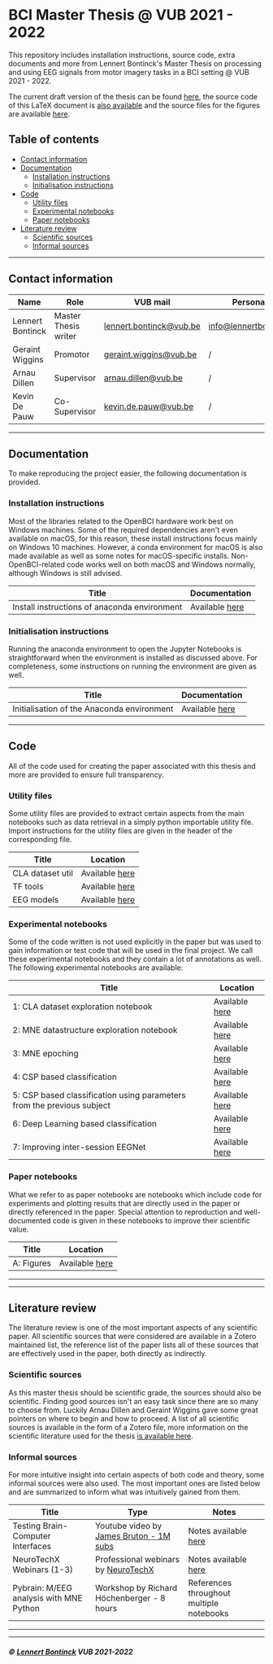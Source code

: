 # BCI Master Thesis @ VUB 2021 - 2022

This repository includes installation instructions, source code, extra documents and more from Lennert Bontinck's Master Thesis on processing and using EEG signals from motor imagery tasks in a BCI setting @ VUB 2021 - 2022.

The current draft version of the thesis can be found [here](paper/bci_master_thesis.pdf), the source code of this LaTeX document is [also available](paper/source) and the source files for the figures are available [here](figures/).

## Table of contents

- [Contact information](#contact-information)
- [Documentation](#documentation)
  - [Installation instructions](#installation-instructions)
  - [Initialisation instructions](#initialisation-instructions)
- [Code](#code)
  - [Utility files](#utility-files)
  - [Experimental notebooks](#experimental-notebooks)
  - [Paper notebooks](#paper-notebooks)
- [Literature review](#literature-review)
  - [Scientific sources](#scientific-sources)
  - [Informal sources](#informal-sources)

<hr>


## Contact information

| Name             | Role                 | VUB mail                                                  | Personal mail                                               |
| ---------------- | -------------------- | --------------------------------------------------------- | ----------------------------------------------------------- |
| Lennert Bontinck | Master Thesis writer | [lennert.bontinck@vub.be](mailto:lennert.bontinck@vub.be) | [info@lennertbontinck.com](mailto:info@lennertbontinck.com) |
| Geraint Wiggins  | Promotor             | [geraint.wiggins@vub.be](mailto:geraint.wiggins@vub.be)   | /                                                           |
| Arnau Dillen     | Supervisor           | [arnau.dillen@vub.be](mailto:arnau.dillen@vub.be)         | /                                                           |
| Kevin De Pauw    | Co-Supervisor        | [kevin.de.pauw@vub.be](mailto:kevin.de.pauw@vub.be)       | /                                                           |

<hr>


## Documentation

To make reproducing the project easier, the following documentation is provided.

### Installation instructions

Most of the libraries related to the OpenBCI hardware work best on Windows machines. Some of the required dependencies aren't even available on macOS, for this reason, these install instructions focus mainly on Windows 10 machines. However, a conda environment for macOS is also made available as well as some notes for macOS-specific installs. Non-OpenBCI-related code works well on both macOS and Windows normally, although Windows is still advised.

| Title                                        | Documentation                                          |
| -------------------------------------------- | ------------------------------------------------------ |
| Install instructions of anaconda environment | Available [here](documentation/installation/README.md) |



### Initialisation instructions

Running the anaconda environment to open the Jupyter Notebooks is straightforward when the environment is installed as discussed above. For completeness, some instructions on running the environment are given as well.

| Title                                      | Documentation                                            |
| ------------------------------------------ | -------------------------------------------------------- |
| Initialisation of the Anaconda environment | Available [here](documentation/initialisation/README.md) |

<hr>


## Code

All of the code used for creating the paper associated with this thesis and more are provided to ensure full transparency.

### Utility files

Some utility files are provided to extract certain aspects from the main notebooks such as data retrieval in a simply python importable utility file. Import instructions for the utility files are given in the header of the corresponding file. 

| Title            | Location                                    |
| ---------------- | ------------------------------------------- |
| CLA dataset util | Available [here](code/utils/CLA_dataset.py) |
| TF tools         | Available [here](code/utils/TF_tools.py)    |
| EEG models       | Available [here](code/utils/EEGModels.py)   |



### Experimental notebooks

Some of the code written is not used explicitly in the paper but was used to gain information or test code that will be used in the final project. We call these experimental notebooks and they contain a lot of annotations as well. The following experimental notebooks are available:

| Title                                                        | Location                                                     |
| ------------------------------------------------------------ | ------------------------------------------------------------ |
| 1: CLA dataset exploration notebook                          | Available [here](code/experimental-notebooks/1-CLA-dataset-exploration-notebook.ipynb) |
| 2: MNE datastructure exploration notebook                    | Available [here](code/experimental-notebooks/2-MNE-datastructure-exploration-notebook.ipynb) |
| 3: MNE epoching                                              | Available [here](code/experimental-notebooks/3-MNE-epoching.ipynb) |
| 4: CSP based classification                                  | Available [here](code/experimental-notebooks/4-CSP-based-classification.ipynb) |
| 5: CSP based classification using parameters from the previous subject | Available [here](code/experimental-notebooks/5-CSP-params-new-subject.ipynb) |
| 6: Deep Learning based classification                        | Available [here](code/experimental-notebooks/6-DL-based-classification.ipynb) |
| 7: Improving inter-session EEGNet                            | Available [here](code/experimental-notebooks/7-improving-inter-session-eegnet.ipynb) |



### Paper notebooks

What we refer to as paper notebooks are notebooks which include code for experiments and plotting results that are directly used in the paper or directly referenced in the paper. Special attention to reproduction and well-documented code is given in these notebooks to improve their scientific value.

| Title      | Location                                               |
| ---------- | ------------------------------------------------------ |
| A: Figures | Available [here](code/paper-notebooks/A-figures.ipynb) |


****


<hr>


## Literature review

The literature review is one of the most important aspects of any scientific paper. All scientific sources that were considered are available in a Zotero maintained list, the reference list of the paper lists all of these sources that are effectively used in the paper, both directly as indirectly.


### Scientific sources

As this master thesis should be scientific grade, the sources should also be scientific. Finding good sources isn't an easy task since there are so many to choose from. Luckily Arnau Dillen and Geraint Wiggins gave some great pointers on where to begin and how to proceed. A list of all scientific sources is available in the form of a Zotero file, more information on the scientific literature used for the thesis [is available here](literature-review/zotero/README.md).

### Informal sources

For more intuitive insight into certain aspects of both code and theory, some informal sources were also used. The most important ones are listed below and are summarized to inform what was intuitively gained from them.

| Title                                   | Type                                                         | Notes                                                        |
| --------------------------------------- | ------------------------------------------------------------ | ------------------------------------------------------------ |
| Testing Brain-Computer Interfaces       | Youtube video by [James Bruton - 1M subs](https://www.youtube.com/channel/UCUbDcUPed50Y_7KmfCXKohA) | Notes available [here](literature-review/informal/youtube/james_bruton-testing_BCIs.md) |
| NeuroTechX Webinars (1-3)               | Professional webinars by [NeuroTechX](https://neurotechx.com/) | Notes available [here](literature-review/informal/NeuroTechX-webinar/notes.md) |
| Pybrain: M/EEG analysis with MNE Python | Workshop by Richard Höchenberger - 8 hours                   | References throughout multiple notebooks                     |


* * *
* * *
##### © [Lennert Bontinck](https://www.lennertbontinck.com/) VUB 2021-2022